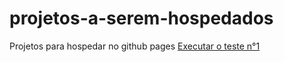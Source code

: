 # projetos-a-serem-hospedados
 Projetos para hospedar no github pages
 <a href="https://JP-Carvalho-github.io/projetos-a-serem-hospedados/teste1/index.html">Executar o teste n°1
